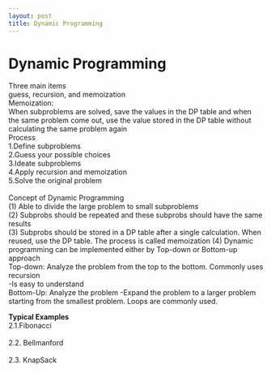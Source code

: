 ```yaml
---
layout: post
title: Dynamic Programming
---
```


# Dynamic Programming # 
Three main items <br/>
guess, recursion, and memoization <br/>
Memoization: <br/>
When subproblems are solved, save the values in the DP table and when the same problem come out, use the value stored in the DP table without calculating the same problem again<br/>
Process <br/>
1.Define subproblems <br/>
2.Guess your possible choices <br/>
3.Ideate subproblems <br/>
4.Apply recursion and memoization <br/>
5.Solve the original problem <br/>
<br/>
Concept of Dynamic Programming <br/>
(1) Able to divide the large problem to small subproblems <br/>
(2) Subprobs should be repeated and these subprobs should have the same results <br/>
(3) Subprobs should be stored in a DP table after a single calculation. When reused, use the DP table. The process is called memoization 
(4) Dynamic programming can be implemented either by Top-down or Bottom-up approach<br/>
Top-down: Analyze the problem from the top to the bottom. Commonly uses recursion <br/>
-Is easy to understand <br/>
Bottom-Up: Analyze the problem
-Expand the problem to a larger problem starting from the smallest problem. Loops are commonly used. <br/>

**Typical Examples**<br/>
2.1.Fibonacci <br/>
 <br/>
2.2. Bellmanford <br/>
<br/>
2.3. KnapSack <br/>
<br/>


